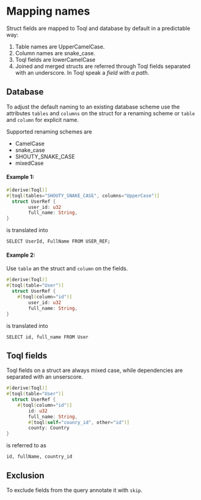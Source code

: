 
# Mapping names
Struct fields are mapped to Toql and database by default in a predictable way:
1. Table names are UpperCamelCase.
2. Column names are snake_case.
3. Toql fields are lowerCamelCase
4. Joined and merged structs are referred through Toql fields separated with an underscore. In Toql speak a _field with a path_.


## Database
To adjust the default naming to an existing database scheme use the attributes `tables` and `columns` on the struct for a renaming scheme or `table` and `column` for explicit name.

Supported renaming schemes are 
- CamelCase
- snake_case
- SHOUTY\_SNAKE\_CASE
- mixedCase

#### Example 1:
```rust
#[derive(Toql)]
#[toql(tables="SHOUTY_SNAKE_CASE", columns="UpperCase")]
  struct UserRef {
		user_id: u32
		full_name: String,
}
```
is translated into 

`SELECT UserId, FullName FROM USER_REF;`

#### Example 2:
Use `table` an the struct and `column` on the fields.


```rust
#[derive(Toql)]
#[toql(table="User")]
  struct UserRef {
	#[toql(column="id")]
		user_id: u32
		full_name: String,
}
```
is translated into 

`SELECT id, full_name FROM User`

## Toql fields

Toql fields on a struct are always mixed case, while dependencies are separated with an unserscore.

```rust
#[derive(Toql)]
#[toql(table="User")]
  struct UserRef {
	#[toql(column="id")]
		id: u32
		full_name: String,
		#[toql(self="counry_id", other="id")]
		county: Country
}
```
is referred to as

`id, fullName, country_id`



## Exclusion
To exclude fields from the query annotate it with `skip`.



